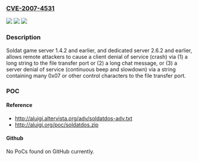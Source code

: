 ### [CVE-2007-4531](https://cve.mitre.org/cgi-bin/cvename.cgi?name=CVE-2007-4531)
![](https://img.shields.io/static/v1?label=Product&message=n%2Fa&color=blue)
![](https://img.shields.io/static/v1?label=Version&message=n%2Fa&color=blue)
![](https://img.shields.io/static/v1?label=Vulnerability&message=n%2Fa&color=brighgreen)

### Description

Soldat game server 1.4.2 and earlier, and dedicated server 2.6.2 and earlier, allows remote attackers to cause a client denial of service (crash) via (1) a long string to the file transfer port or (2) a long chat message, or (3) a server denial of service (continuous beep and slowdown) via a string containing many 0x07 or other control characters to the file transfer port.

### POC

#### Reference
- http://aluigi.altervista.org/adv/soldatdos-adv.txt
- http://aluigi.org/poc/soldatdos.zip

#### Github
No PoCs found on GitHub currently.

